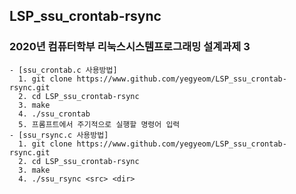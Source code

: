 ## LSP_ssu_crontab-rsync  
### 2020년 컴퓨터학부 리눅스시스템프로그래밍 설계과제 3

    - [ssu_crontab.c 사용방법]
      1. git clone https://www.github.com/yegyeom/LSP_ssu_crontab-rsync.git
      2. cd LSP_ssu_crontab-rsync
      3. make
      4. ./ssu_crontab
      5. 프롬프트에서 주기적으로 실행할 명령어 입력  
    - [ssu_rsync.c 사용방법]
      1. git clone https://www.github.com/yegyeom/LSP_ssu_crontab-rsync.git
      2. cd LSP_ssu_crontab-rsync
      3. make
      4. ./ssu_rsync <src> <dir>
